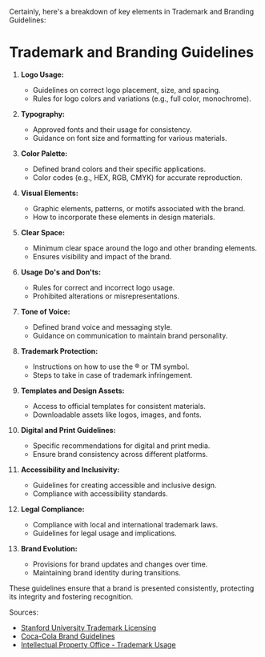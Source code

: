 Certainly, here's a breakdown of key elements in Trademark and Branding Guidelines:

# Trademark and Branding Guidelines

1. **Logo Usage:**
   - Guidelines on correct logo placement, size, and spacing.
   - Rules for logo colors and variations (e.g., full color, monochrome).

2. **Typography:**
   - Approved fonts and their usage for consistency.
   - Guidance on font size and formatting for various materials.

3. **Color Palette:**
   - Defined brand colors and their specific applications.
   - Color codes (e.g., HEX, RGB, CMYK) for accurate reproduction.

4. **Visual Elements:**
   - Graphic elements, patterns, or motifs associated with the brand.
   - How to incorporate these elements in design materials.

5. **Clear Space:**
   - Minimum clear space around the logo and other branding elements.
   - Ensures visibility and impact of the brand.

6. **Usage Do's and Don'ts:**
   - Rules for correct and incorrect logo usage.
   - Prohibited alterations or misrepresentations.

7. **Tone of Voice:**
   - Defined brand voice and messaging style.
   - Guidance on communication to maintain brand personality.

8. **Trademark Protection:**
   - Instructions on how to use the ® or TM symbol.
   - Steps to take in case of trademark infringement.

9. **Templates and Design Assets:**
   - Access to official templates for consistent materials.
   - Downloadable assets like logos, images, and fonts.

10. **Digital and Print Guidelines:**
    - Specific recommendations for digital and print media.
    - Ensure brand consistency across different platforms.

11. **Accessibility and Inclusivity:**
    - Guidelines for creating accessible and inclusive design.
    - Compliance with accessibility standards.

12. **Legal Compliance:**
    - Compliance with local and international trademark laws.
    - Guidelines for legal usage and implications.

13. **Brand Evolution:**
    - Provisions for brand updates and changes over time.
    - Maintaining brand identity during transitions.

These guidelines ensure that a brand is presented consistently, protecting its integrity and fostering recognition.

Sources:
- [Stanford University Trademark Licensing](https://advertising.stanford.edu/guidelines)
- [Coca-Cola Brand Guidelines](https://www.coca-colacompany.com/design)
- [Intellectual Property Office - Trademark Usage](https://www.ipo.gov.uk/tmmanual/)